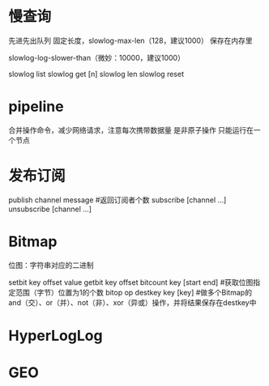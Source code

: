 # 慢查询
先进先出队列
固定长度，slowlog-max-len（128，建议1000）
保存在内存里

slowlog-log-slower-than（微妙：10000，建议1000）

slowlog list
slowlog get [n]
slowlog len
slowlog reset

# pipeline
合并操作命令，减少网络请求，注意每次携带数据量
是非原子操作
只能运行在一个节点

# 发布订阅
publish channel message #返回订阅者个数
subscribe [channel ...]
unsubscribe [channel ...]

# Bitmap
位图：字符串对应的二进制

setbit key offset value
getbit key offset
bitcount key [start end] #获取位图指定范围（字节）位置为1的个数
bitop op destkey key [key] #做多个Bitmap的and（交）、or（并）、not（非）、xor（异或）操作，并将结果保存在destkey中

# HyperLogLog

# GEO